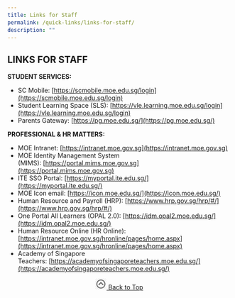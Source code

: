 ```yaml
---
title: Links for Staff
permalink: /quick-links/links-for-staff/
description: ""
---
```

## LINKS FOR STAFF

**STUDENT SERVICES:**

*   SC Mobile: [https://scmobile.moe.edu.sg/login](https://scmobile.moe.edu.sg/login)
*   Student Learning Space (SLS): [https://vle.learning.moe.edu.sg/login](https://vle.learning.moe.edu.sg/login)
*   Parents Gateway: [https://pg.moe.edu.sg/](https://pg.moe.edu.sg/)

**PROFESSIONAL & HR MATTERS:**

*   MOE Intranet: [https://intranet.moe.gov.sg](https://intranet.moe.gov.sg)
*   MOE Identity Management System (MIMS): [https://portal.mims.moe.gov.sg](https://portal.mims.moe.gov.sg)
*   ITE SSO Portal: [https://myportal.ite.edu.sg/](https://myportal.ite.edu.sg/)
*   MOE Icon email: [https://icon.moe.edu.sg/](https://icon.moe.edu.sg/)
*   Human Resource and Payroll (HRP): [https://www.hrp.gov.sg/hrp/#/](https://www.hrp.gov.sg/hrp/#/)
*   One Portal All Learners (OPAL 2.0): [https://idm.opal2.moe.edu.sg/](https://idm.opal2.moe.edu.sg/)
*   Human Resource Online (HR Online):  [https://intranet.moe.gov.sg/hronline/pages/home.aspx](https://intranet.moe.gov.sg/hronline/pages/home.aspx)
*   Academy of Singapore Teachers: [https://academyofsingaporeteachers.moe.edu.sg/](https://academyofsingaporeteachers.moe.edu.sg/)

<p align="center"><a href="#"><img src="/images/arrow-up.jpg" style="width:25px; display:inline"/> Back to Top </a> </p>